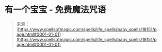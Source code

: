 <!--yml

category: 未分类

date: 2024-06-12 18:59:37

-->

# 有一个宝宝 - 免费魔法咒语

> 来源：[https://www.spellsofmagic.com/spells/life_spells/baby_spells/18151/page.html#0001-01-01](https://www.spellsofmagic.com/spells/life_spells/baby_spells/18151/page.html#0001-01-01)
